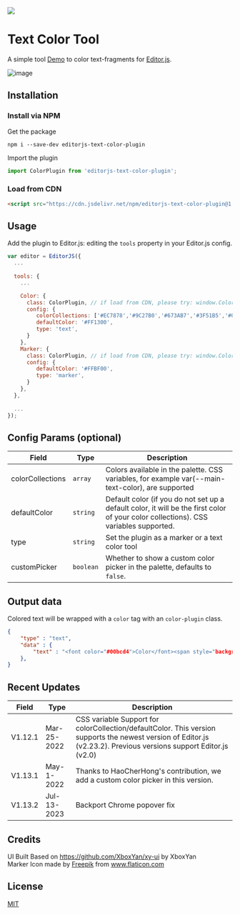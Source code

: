 ![](https://badgen.net/badge/Editor.js/v2.23.2/blue)

# Text Color Tool

A simple tool [Demo](https://flaming-cl.github.io/editorPlugin) to color text-fragments for [Editor.js](https://editorjs.io).  

![image](https://user-images.githubusercontent.com/51183663/85190761-28853300-b2ee-11ea-9c11-13c3dbdef842.png)

## Installation

### Install via NPM

Get the package

```shell
npm i --save-dev editorjs-text-color-plugin
```

Import the plugin

```javascript
import ColorPlugin from 'editorjs-text-color-plugin';
```

### Load from CDN
```html
<script src="https://cdn.jsdelivr.net/npm/editorjs-text-color-plugin@1.12.1/dist/bundle.js"></script>
```

## Usage

Add the plugin to Editor.js: editing the `tools` property in your Editor.js config.

```javascript
var editor = EditorJS({
  ...
  
  tools: {
    ...

    Color: {
      class: ColorPlugin, // if load from CDN, please try: window.ColorPlugin
      config: {
         colorCollections: ['#EC7878','#9C27B0','#673AB7','#3F51B5','#0070FF','#03A9F4','#00BCD4','#4CAF50','#8BC34A','#CDDC39', '#FFF'],
         defaultColor: '#FF1300',
         type: 'text', 
      }     
    },
    Marker: {
      class: ColorPlugin, // if load from CDN, please try: window.ColorPlugin
      config: {
         defaultColor: '#FFBF00',
         type: 'marker', 
      }       
    },
  },
  
  ...
});
```

## Config Params (optional)

| Field  | Type     | Description                                                                                                                            |
| ------ | -------- |----------------------------------------------------------------------------------------------------------------------------------------|
| colorCollections  | `array` | Colors available in the palette.   CSS variables, for example var(--main-text-color), are supported                                    |
| defaultColor  | `string` | Default color (if you do not set up a default color, it will be the first color of your color collections).   CSS variables supported. |
| type  | `string` | Set the plugin as a marker or a text color tool                                                                                        |
| customPicker  | `boolean` | Whether to show a custom color picker in the palette, defaults to `false`.                                                                                        |

## Output data

Colored text will be wrapped with a `color` tag with an `color-plugin` class.

```json
{
    "type" : "text",
    "data" : {
        "text" : "<font color="#00bcd4">Color</font><span style="background-color: rgb(236, 120, 120);"><font color="#ffffff">Plugin</font></span>."
    },
}
```

## Recent Updates
| Field   | Type        | Description                                                                                                                                                          |
|---------|-------------|----------------------------------------------------------------------------------------------------------------------------------------------------------------------|
| V1.12.1 | Mar-25-2022 | CSS variable Support for colorCollection/defaultColor.   This version supports the newest version of Editor.js (v2.23.2). Previous versions support Editor.js (v2.0) |
| V1.13.1 | May-1-2022  | Thanks to HaoCherHong's contribution, we add a custom color picker in this version.                                                                                  |
| V1.13.2 | Jul-13-2023 | Backport Chrome popover fix                                                                                                                                          |

## Credits
UI Built Based on https://github.com/XboxYan/xy-ui by XboxYan  
Marker Icon made by <a href="http://www.freepik.com" title="Freepik">Freepik</a> from <a href="https://www.flaticon.com/" title="Flaticon"> www.flaticon.com</a>

## License
[MIT](https://github.com/flaming-cl/editorjs-text-color-plugin/blob/master/LICENSE)

